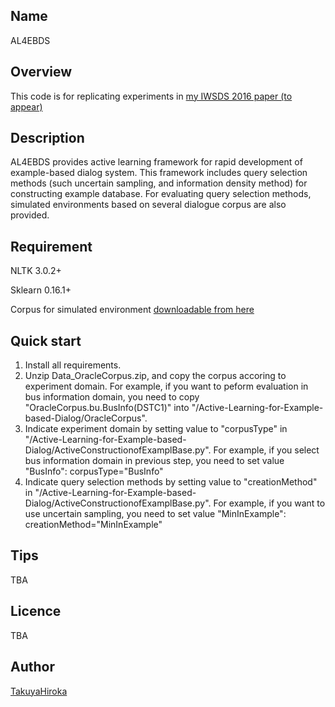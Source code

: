 ## Name
AL4EBDS

## Overview
This code is for replicating experiments in [my IWSDS 2016 paper (to appear)](http://www.iwsds.org/)

## Description
AL4EBDS provides active learning framework for rapid development of example-based dialog system.
This framework includes query selection methods (such uncertain sampling, and information density method) for constructing example database.
For evaluating query selection methods, simulated environments based on several dialogue corpus are also provided. 

## Requirement
NLTK 3.0.2+

Sklearn 0.16.1+

Corpus for simulated environment [downloadable from here](https://www.dropbox.com/s/n7s8nd0x8jv4zbh/Data_OracleCorpus.zip?dl=0)

## Quick start 
1. Install all requirements. 
2. Unzip Data_OracleCorpus.zip, and copy the corpus accoring to experiment domain. For example, if you want to peform evaluation in bus information domain, you need to copy "OracleCorpus.bu.BusInfo(DSTC1)" into "/Active-Learning-for-Example-based-Dialog/OracleCorpus".
3. Indicate experiment domain by setting value to "corpusType" in "/Active-Learning-for-Example-based-Dialog/ActiveConstructionofExamplBase.py". For example, if you select bus information domain in previous step, you need to set value "BusInfo": corpusType="BusInfo"
4. Indicate query selection methods by setting value to "creationMethod" in "/Active-Learning-for-Example-based-Dialog/ActiveConstructionofExamplBase.py". For example, if you want to use uncertain sampling, you need to set value "MinInExample": creationMethod="MinInExample"

## Tips
TBA

## Licence
TBA

## Author

[TakuyaHiroka](http://isw3.naist.jp/~takuya-h/)

